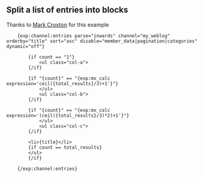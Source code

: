 ## Split a list of entries into blocks
Thanks to [Mark Croxton](http://devot-ee.com/members/profile/croxton/) for this example


        {exp:channel:entries parse="inwards" channel="my_weblog" orderby="title" sort="asc" disable="member_data|pagination|categories" dynamic="off"}
        
            {if count == "1"}
                <ul class="col-a">
            {/if}
            
            {if "{count}" == "{exp:mx_calc expression='ceil({total_results}/3)+1'}"}    
                </ul>
                <ul class="col-b">
            {/if}  
            
            {if "{count}" == "{exp:mx_calc expression='(ceil({total_results}/3)*2)+1'}"}        
                </ul>
                <ul class="col-c">
            {/if}
            
            <li>{title}</li>
            {if count == total_results}    
            </ul>
            {/if}
            
        {/exp:channel:entries} 